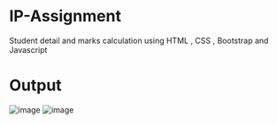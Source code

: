 # IP-Assignment
Student detail and marks calculation using HTML , CSS , Bootstrap and Javascript


# Output



![image](https://user-images.githubusercontent.com/112007461/189939687-4a895689-3053-4ff3-916f-7e8db9014634.png)
![image](https://user-images.githubusercontent.com/112007461/189939794-a99a09ff-ffc0-44bf-be3f-2deaa9fda812.png)

